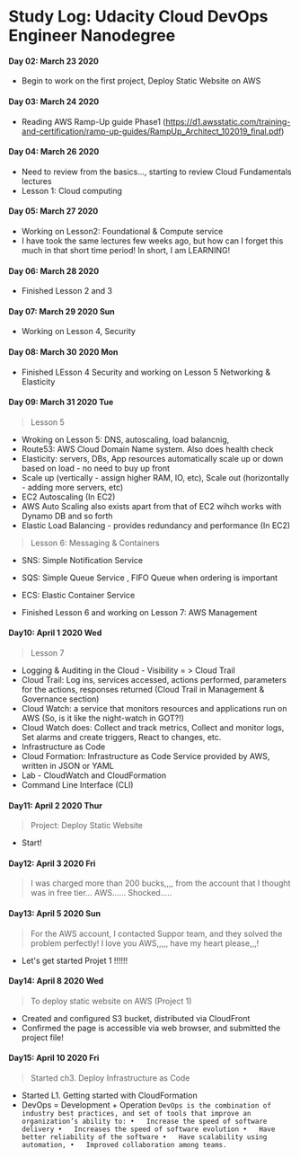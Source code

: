 # Study Log: Udacity Cloud DevOps Engineer Nanodegree
#### Day 02: March 23 2020
* Begin to work on the first project, Deploy Static Website on AWS

#### Day 03: March 24 2020
* Reading AWS Ramp-Up guide Phase1 (https://d1.awsstatic.com/training-and-certification/ramp-up-guides/RampUp_Architect_102019_final.pdf)

#### Day 04: March 26 2020 
* Need to review from the basics..., starting to review Cloud Fundamentals lectures
* Lesson 1: Cloud computing 

#### Day 05: March 27 2020
* Working on Lesson2: Foundational & Compute service
* I have took the same lectures few weeks ago, but how can I forget this much in that short time period! In short, I am LEARNING! 

#### Day 06: March 28 2020
* Finished Lesson 2 and 3

#### Day 07: March 29 2020 Sun
* Working on Lesson 4, Security

#### Day 08: March 30 2020 Mon
* Finished LEsson 4 Security and working on Lesson 5 Networking & Elasticity

#### Day 09: March 31 2020 Tue
> Lesson 5
* Wroking on Lesson 5: DNS, autoscaling, load balancnig, 
* Route53: AWS Cloud Domain Name system. Also does health check
* Elasticity: servers, DBs, App resources automatically scale up or down based on load - no need to buy up front 
* Scale up (vertically  - assign higher RAM, IO, etc), Scale out (horizontally - adding more servers, etc)
* EC2 Autoscaling (In EC2)
* AWS Auto Scaling also exists apart from that of EC2 wihch works with Dynamo DB and so forth
* Elastic Load Balancing - provides redundancy and performance (In EC2)

> Lesson 6: Messaging & Containers
* SNS: Simple Notification Service
* SQS: Simple Queue Service , FIFO Queue when ordering is important
* ECS: Elastic Container Service

* Finished Lesson 6 and working on Lesson 7: AWS Management

#### Day10: April 1 2020 Wed
> Lesson 7
* Logging & Auditing in the Cloud - Visibility = > Cloud Trail
* Cloud Trail: Log ins, services accessed, actions performed, parameters for the actions, responses returned (Cloud Trail in Management & Governance section)
* Cloud Watch: a service that monitors resources and applications run on AWS (So, is it like the night-watch in GOT?!)
* Cloud Watch does: Collect and track metrics, Collect and monitor logs, Set alarms and create triggers, React to changes, etc.
* Infrastructure as Code
* Cloud Formation: Infrastructure as Code Service provided by AWS, written in JSON or YAML
* Lab - CloudWatch and CloudFormation
* Command Line Interface (CLI)

#### Day11: April 2 2020 Thur
> Project: Deploy Static Website
* Start!

#### Day12: April 3 2020 Fri
> I was charged more than 200 bucks,,,, from the account that I thought was in free tier... AWS...... Shocked.....

#### Day13: April 5 2020 Sun
> For the AWS account, I contacted Suppor team, and they solved the problem perfectly! I love you AWS,,,,, have my heart please,,,! 
* Let's get started Projet 1 !!!!!!

#### Day14: April 8 2020 Wed
> To deploy static website on AWS (Project 1) 
* Created and configured S3 bucket, distributed via CloudFront
* Confirmed the page is accessible via web browser, and submitted the project file! 

#### Day15: April 10 2020 Fri
> Started ch3. Deploy Infrastructure as Code
* Started L1. Getting started with CloudFormation
* DevOps = Development + Operation
`
DevOps is the combination of industry best practices, and set of tools that improve an organization’s ability to:
•	Increase the speed of software delivery
•	Increases the speed of software evolution
•	Have better reliability of the software
•	Have scalability using automation,
•	Improved collaboration among teams. 
`
